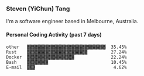 ### Steven (YiChun) Tang

I'm a software engineer based in Melbourne, Australia.

#### Personal Coding Activity (past 7 days)
```
other   ▓▓▓▓▓▓▓▓▓▓▓▓▓▓▓▓▓▓▓▓▓▓▓▓▓▓▓▓▓▓  35.45%
Rust    ▓▓▓▓▓▓▓▓▓▓▓▓▓▓▓▓▓▓▓▓▓▓▓         27.24%
Docker  ▓▓▓▓▓▓▓▓▓▓▓▓▓▓▓▓▓▓              22.24%
Bash    ▓▓▓▓▓▓▓▓                        10.45%
E-mail  ▓▓▓                              4.62%
```
